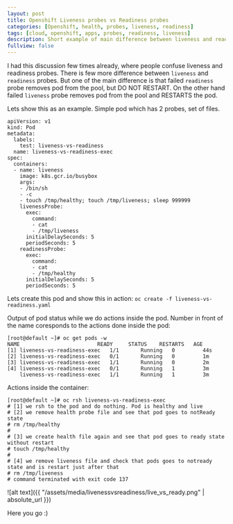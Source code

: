 ```yaml
---
layout: post
title: Openshift Liveness probes vs Readiness probes
categories: [Openshift, health, probes, liveness, readiness]
tags: [cloud, openshift, apps, probes, readiness, liveness]
description: Short example of main difference between liveness and readiness probes
fullview: false
---
```


I had this discussion few times already, where people confuse liveness and readiness probes. There is few more difference between `liveness` and `readiness` probes. But one of the main difference is that failed `readiness` probe removes pod from the pool, but DO NOT RESTART. On the other hand failed `liveness` probe removes pod from the pool and RESTARTS the pod.

Lets show this as an example. Simple pod which has 2 probes, set of files.

```
apiVersion: v1
kind: Pod
metadata:
  labels:
    test: liveness-vs-readiness
  name: liveness-vs-readiness-exec
spec:
  containers:
  - name: liveness
    image: k8s.gcr.io/busybox
    args:
    - /bin/sh
    - -c
    - touch /tmp/healthy; touch /tmp/liveness; sleep 999999
    livenessProbe:
      exec:
        command:
        - cat
        - /tmp/liveness
      initialDelaySeconds: 5
      periodSeconds: 5
    readinessProbe:
      exec:
        command:
        - cat
        - /tmp/healthy
      initialDelaySeconds: 5
      periodSeconds: 5
```

Lets create this pod and show this in action: `oc create -f liveness-vs-readiness.yaml`


Output of pod status while we do actions inside the pod. Number in front of the name coresponds to the actions done inside the pod:
```
[root@default ~]# oc get pods -w
NAME                         READY     STATUS    RESTARTS   AGE
[1] liveness-vs-readiness-exec   1/1       Running   0         44s
[2] liveness-vs-readiness-exec   0/1       Running   0         1m
[3] liveness-vs-readiness-exec   1/1       Running   0         2m
[4] liveness-vs-readiness-exec   0/1       Running   1         3m
    liveness-vs-readiness-exec   1/1       Running   1         3m
```

Actions inside the container: 
```
[root@default ~]# oc rsh liveness-vs-readiness-exec 
# [1] we rsh to the pod and do nothing. Pod is healthy and live
# [2] we remove health probe file and see that pod goes to notReady state
# rm /tmp/healthy 
# 
# [3] we create health file again and see that pod goes to ready state without restart
# touch /tmp/healthy
# 
# [4] we remove liveness file and check that pods goes to notready state and is restart just after that
# rm /tmp/liveness 
# command terminated with exit code 137
```

![alt text]({{ "/assets/media/livenessvsreadiness/live_vs_ready.png" | absolute_url }})

Here you go :)